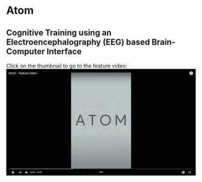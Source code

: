 # Atom 
## Cognitive Training using an Electroencephalography (EEG) based Brain-Computer Interface

Click on the thumbnail to go to the feature video:
[![Feature video link](/AtomThumb.jpg)](https://www.youtube.com/watch?v=VxLnrjxVobY)
